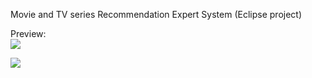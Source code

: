 Movie and TV series Recommendation Expert System (Eclipse project)

Preview:<br>
<img src="https://github.com/supcicak0/project-kbs/blob/master/kbs%20expert%20system/Preview/Capture.PNG">

<img src="https://github.com/supcicak0/project-kbs/blob/master/kbs%20expert%20system/Preview/Capture4.PNG">
